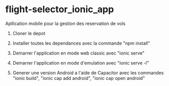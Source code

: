 # flight-selector_ionic_app

Apllication mobile pour la gestion des reservation de vols


1. Cloner le depot

2. Installer toutes les dependances avec la commande "npm install"

3. Demarrer l'application en mode web classic avec "ionic serve"

4. Demarrer l'application en mode d'emulation avec "ionic serve -l"

5. Generer une version Android a l'aide de Capacitor avec les commandes "ionic build", "ionic cap add android", "ionic cap open android"
